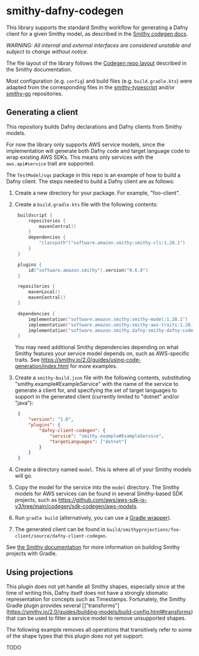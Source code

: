 # smithy-dafny-codegen

This library supports the standard Smithy workflow
for generating a Dafny client for a given Smithy model,
as described in the
[Smithy codegen docs](https://smithy.io/2.0/guides/using-code-generation/generating-a-client.html).

*WARNING: All internal and external interfaces are considered unstable and subject to change without notice.*

The file layout of the library follows the
[Codegen repo layout](https://smithy.io/2.0/guides/building-codegen/creating-codegen-repo.html#codegen-repo-layout)
described in the Smithy documentation.

Most configuration (e.g. `config`) and build files (e.g. `build.gradle.kts`)
were adapted from the corresponding files in the
[smithy-typescript](https://github.com/awslabs/smithy-typescript)
and/or
[smithy-go](https://github.com/aws/smithy-go/tree/main/codegen)
repositories.

## Generating a client

This repository builds Dafny declarations and Dafny clients from Smithy
models.

For now the library only supports AWS service models,
since the implementation will generate both Dafny code and target language code
to wrap existing AWS SDKs.
This means only services with the `aws.api#service` trait are supported.

The `TestModel/sqs` package in this repo is an example of
how to build a Dafny client. The steps needed to build a Dafny client
are as follows:

1. Create a new directory for your package. For example, "foo-client".
2. Create a `build.gradle.kts` file with the following contents:

   ```kotlin
    buildscript {
        repositories {
            mavenCentral()
        }
        dependencies {
            "classpath"("software.amazon.smithy:smithy-cli:1.28.1")
        }
    }

    plugins {
        id("software.amazon.smithy").version("0.6.0")
    }

    repositories {
        mavenLocal()
        mavenCentral()
    }

    dependencies {
        implementation("software.amazon.smithy:smithy-model:1.28.1")
        implementation("software.amazon.smithy:smithy-aws-traits:1.28.1")
        implementation("software.amazon.smithy.dafny:smithy-dafny-codegen:0.1.0")
    }
   ```

   You may need additional Smithy dependencies depending on what Smithy features
   your service model depends on, such as AWS-specific traits.
   See https://smithy.io/2.0/guides/using-code-generation/index.html for more examples.

3. Create a `smithy-build.json` file with the following contents,
   substituting "smithy.example#ExampleService" with the name of the service
   to generate a client for, and specifying the set of target languages
   to support in the generated client (currently limited to "dotnet" and/or "java"):

   ```json
    {
        "version": "1.0",
        "plugins": {
            "dafny-client-codegen": {
                "service": "smithy.example#ExampleService",
                "targetLanguages": ["dotnet"]
            }
        }
    }
   ```

4. Create a directory named `model`. This is where all of your Smithy models
   will go.

5. Copy the model for the service into the `model` directory.
   The Smithy models for AWS services can be found in several Smithy-based SDK projects,
   such as
   https://github.com/aws/aws-sdk-js-v3/tree/main/codegen/sdk-codegen/aws-models.

6. Run `gradle build` (alternatively, you can use a
   [Gradle wrapper](https://docs.gradle.org/current/userguide/gradle_wrapper.html)).

7. The generated client can be found in `build/smithyprojections/foo-client/source/dafny-client-codegen`.

See [the Smithy documentation](https://smithy.io/2.0/guides/building-models/gradle-plugin.html)
for more information on building Smithy projects with Gradle.

## Using projections

This plugin does not yet handle all Smithy shapes, especially since
at the time of writing this, Dafny itself does not have a strongly
idiomatic representation for concepts such as Timestamps.
Fortunately, the Smithy Gradle plugin provides several
[]"transforms"](https://smithy.io/2.0/guides/building-models/build-config.html#transforms)
that can be used to filter a service model
to remove unsupported shapes.

The following example removes all operations that transitively refer
to some of the shape types that this plugin does not yet support:

TODO